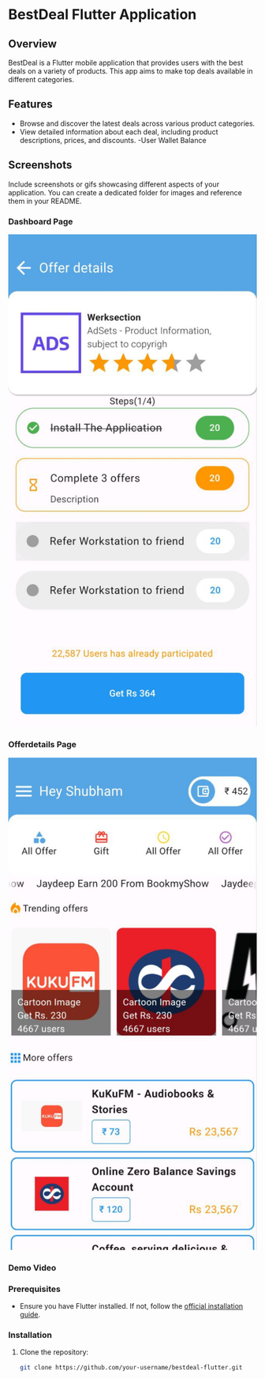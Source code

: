 # BestDeal Flutter Application

## Overview

BestDeal is a Flutter mobile application that provides users with the best deals on a variety of products. This app aims to make top deals available in different categories.

## Features

- Browse and discover the latest deals across various product categories.
- View detailed information about each deal, including product descriptions, prices, and discounts.
-User Wallet Balance

## Screenshots

Include screenshots or gifs showcasing different aspects of your application. You can create a dedicated folder for images and reference them in your README.

### Dashboard Page
![Dashboard_page](https://github.com/jaydeep6122/Bestdeal/blob/main/Screenshot/photo_2024-01-26_15-02-15.jpg)


### Offerdetails Page

![Offerpage](https://github.com/jaydeep6122/Bestdeal/blob/main/Screenshot/photo_2024-01-26_15-03-14.jpg)

### Demo Video


### Prerequisites

- Ensure you have Flutter installed. If not, follow the [official installation guide](https://flutter.dev/docs/get-started/install).

### Installation

1. Clone the repository:

   ```bash
   git clone https://github.com/your-username/bestdeal-flutter.git
